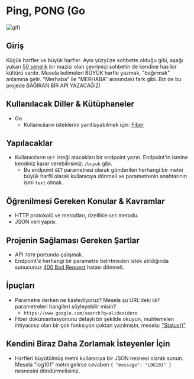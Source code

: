 # Ping, PONG (Go

![gif](https://media.giphy.com/media/rpbYdRj0y1iRLdcRtE/giphy.gif))

## Giriş

Küçük harfler ve büyük harfler. Aynı yüzyüze sohbette olduğu gibi, aşağı yukarı [50 senelik](https://en.wikipedia.org/wiki/Online_chat) bir mazisi olan çevrimiçi sohbetin de kendine has bir kültürü vardır. Mesela kelimeleri BÜYÜK harfle yazmak, "bağırmak" anlamına gelir. "Merhaba" ile "MERHABA" arasındaki fark gibi. Biz de bu projede BAĞIRAN BİR API YAZACAĞIZ!

## Kullanılacak Diller & Kütüphaneler

- Go
  - Kullanıcıların isteklerini yanıtlayabilmek için: [Fiber](https://gofiber.io/)

## Yapılacaklar

- Kullanıcıların `GET` isteği atacakları bir endpoint yazın. Endpoint'in ismine kendiniz karar verebilirsiniz: `/buyuk` gibi.
  - Bu endpoint `GET` parametresi olarak gönderilen herhangi bir metni büyük harfli olarak kullanıcıya dönmeli ve parametrenin anahtarının ismi `text` olmalı.

## Öğrenilmesi Gereken Konular & Kavramlar

- HTTP protokolü ve metodları, özellikle `GET` metodu.
- JSON veri yapısı.

## Projenin Sağlaması Gereken Şartlar

- API `7070` portunda çalışmalı.
- Endpoint'e herhangi bir parametre belirtmeden istek atıldığında sunucunuz [400 Bad Request](https://developer.mozilla.org/en-US/docs/Web/HTTP/Status/400) hatası dönmeli.

## İpuçları

- Parametre derken ne kastediyoruz? Mesela şu URL'deki `GET` parametreleri hangileri söyleyebilir misin?
  - `https://www.google.com/search?q=alidesidero`
- Fiber dokümantasyonunu detaylı bir şekilde okuyun, muhtemelen ihtiyacınız olan bir çok fonksiyon çoktan yazılmıştır, mesela: ["Status()"](https://docs.gofiber.io/api/ctx#status)

## Kendini Biraz Daha Zorlamak İsteyenler İçin

- Harfleri büyütülmüş metni kullanıcıya bir JSON nesnesi olarak sunun. Mesela "log101" metni gelirse cevaben `{ "message": "LOG101" }` nesnesini döndürmelisiniz.
